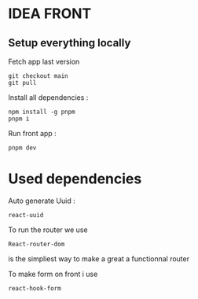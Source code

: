 # IDEA FRONT

## Setup everything locally

Fetch app last version

```
git checkout main
git pull
```

Install all dependencies :

```
npm install -g pnpm
pnpm i
```

Run front app :

```
pnpm dev
```

# Used dependencies

Auto generate Uuid :

```
react-uuid
```

To run the router we use

```
React-router-dom

```

is the simpliest way to make a great a functionnal router

To make form on front i use

```
react-hook-form

```
